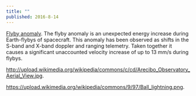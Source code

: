 ```yaml
---
title: ""
published: 2016-8-14
---
```


<a href="https://en.wikipedia.org/wiki/Flyby_anomaly" target="_blank">Flyby anomaly</a>. The flyby anomaly is an unexpected energy increase during Earth-flybys of spacecraft. This anomaly has been observed as shifts in the S-band and X-band doppler and ranging telemetry. Taken together it causes a significant unaccounted velocity increase of up to 13 mm/s during flybys.


<a href="http://upload.wikimedia.org/wikipedia/commons/c/cd/Arecibo_Observatory_Aerial_View.jpg" target="_blank">http://upload.wikimedia.org/wikipedia/commons/c/cd/Arecibo_Observatory_Aerial_View.jpg</a>. 


<a href="https://upload.wikimedia.org/wikipedia/commons/9/97/Ball_lightning.png" target="_blank">https://upload.wikimedia.org/wikipedia/commons/9/97/Ball_lightning.png</a>. 




